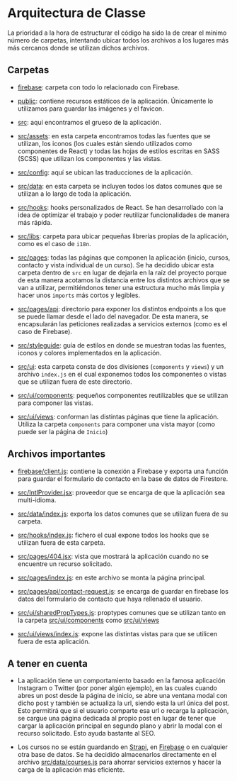 # Arquitectura de Classe

La prioridad a la hora de estructurar el código ha sido la de crear el mínimo
número de carpetas, intentando ubicar todos los archivos a los lugares más
más cercanos donde se utilizan dichos archivos.

## Carpetas

- [firebase](./firebase/): carpeta con todo lo relacionado con Firebase.

- [public](./public/): contiene recursos estáticos de la aplicación. Únicamente
  lo utilizamos para guardar las imágenes y el favicon.

- [src](./src/): aquí encontramos el grueso de la aplicación.

- [src/assets](./src/assets/): en esta carpeta encontramos todas las fuentes
  que se utilizan, los iconos (los cuales están siendo utilizados como
  componentes de React) y todas las hojas de estilos escritas en SASS (SCSS)
  que utilizan los componentes y las vistas.

- [src/config](./src/config/): aquí se ubican las traducciones de la aplicación.

- [src/data](./src/data/): en esta carpeta se incluyen todos los datos comunes
  que se utilizan a lo largo de toda la aplicación.

- [src/hooks](./src/hooks/): hooks personalizados de React. Se han desarrollado
  con la idea de optimizar el trabajo y poder reutilizar funcionalidades de
  manera más rápida.

- [src/libs](./src/libs/): carpeta para ubicar pequeñas librerías propias de la
  aplicación, como es el caso de `i18n`.

- [src/pages](./src/pages/): todas las páginas que componen la aplicación
  (inicio, cursos, contacto y vista individual de un curso). Se ha decidido
  ubicar esta carpeta dentro de `src` en lugar de dejarla en la raíz del
  proyecto porque de esta manera acotamos la distancia entre los distintos
  archivos que se van a utilizar, permitiéndonos tener una estructura mucho más
  limpia y hacer unos `imports` más cortos y legibles.

- [src/pages/api](./src/pages/api/): directorio para exponer los distintos
  endpoints a los que se puede llamar desde el lado del navegador. De esta
  manera, se encapsularán las peticiones realizadas a servicios externos
  (como es el caso de Firebase).

- [src/styleguide](./src/styleguide/): guía de estilos en donde se muestran
  todas las fuentes, iconos y colores implementados en la aplicación.

- [src/ui](./src/ui/): esta carpeta consta de dos divisiones (`components` y
  `views`) y un archivo `index.js` en el cual exponemos todos los componentes o
  vistas que se utilizan fuera de este directorio.

- [src/ui/components](./src/ui/components/): pequeños componentes reutilizables
  que se utilizan para componer las vistas.

- [src/ui/views](./src/ui/views/): conforman las distintas páginas que tiene la
  aplicación. Utiliza la carpeta `components` para componer una vista mayor
  (como puede ser la página de `Inicio`)

## Archivos importantes

- [firebase/client.js](./firebase/client.js): contiene la conexión a Firebase
  y exporta una función para guardar el formulario de contacto en la base de
  datos de Firestore.

- [src/IntlProvider.jsx](./src/IntlProvider.jsx): proveedor que se encarga de
  que la aplicación sea multi-idioma.

- [src/data/index.js](./src/data/index.js): exporta los datos comunes que se
  utilizan fuera de su carpeta.

- [src/hooks/index.js](./src/hooks/index.js): fichero el cual expone todos los
  hooks que se utilizan fuera de esta carpeta.

- [src/pages/404.jsx](./src/pages/404.jsx): vista que mostrará la aplicación
  cuando no se encuentre un recurso solicitado.

- [src/pages/index.js](./src/pages/index.js): en este archivo se monta la
  página principal.

- [src/pages/api/contact-request.js](./src/pages/api/contact-request.js): se
  encarga de guardar en firebase los datos del formulario de contacto que haya
  rellenado el usuario.

- [src/ui/sharedPropTypes.js](./src/ui/sharedProptypes.js): proptypes comunes
  que se utilizan tanto en la carpeta [src/ui/components](./src/ui/components/)
  como [src/ui/views](./src/ui/views/)

- [src/ui/views/index.js](./src/ui/views/index.js): expone las distintas vistas
  para que se utilicen fuera de esta aplicación.

## A tener en cuenta

- La aplicación tiene un comportamiento basado en la famosa aplicación Instagram
  o Twitter (por poner algún ejemplo), en las cuales cuando abres un post desde
  la página de inicio, se abre una ventana modal con dicho post y también se
  actualiza la url, siendo esta la url única del post. Esto permitirá que si el
  usuario comparte esa url o recarga la aplicación, se cargue una página
  dedicada al propio post en lugar de tener que cargar la aplicación principal
  en segundo plano y abrir la modal con el recurso solicitado. Esto ayuda
  bastante al SEO.

- Los cursos no se están guardando en [Strapi](https://strapi.io/), en
  [Firebase](https://firebase.google.com/) o en cualquier otra base de datos.
  Se ha decidido almacenarlos directamente en el archivo
  [src/data/courses.js](./src/data/courses.js) para ahorrar servicios externos
  y hacer la carga de la aplicación más eficiente.
